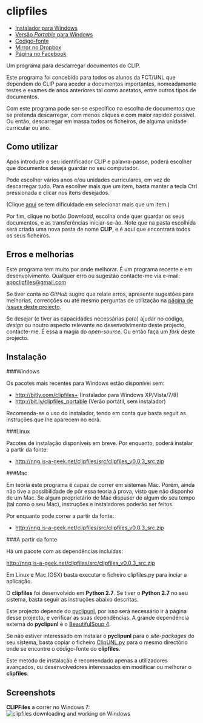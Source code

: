 clipfiles
=========

* [Instalador para Windows](https://bitly.com/clipfiles+)
* [Versão _Portable_ para Windows](http://bit.ly/clipfiles_portable)
* [Código-fonte](http://nng.is-a-geek.net/clipfiles/src/clipfiles_v0.0.3_src)
* [Mirror no Dropbox](http://bit.ly/clipfiles_dropbox)
* [Página no Facebook](http://fb.com/AppCLIPFiles)

Um programa para descarregar documentos do CLIP.

Este programa foi concebido para todos os alunos da FCT/UNL que dependem do CLIP para aceder a
documentos importantes, nomeadamente testes e exames de anos anteriores tal como acetatos, entre outros
tipos de documentos.

Com este programa pode ser-se específico na escolha de documentos que se pretenda descarregar, com menos
cliques e com maior rapidez possível. Ou então, descarregar em massa todos os ficheiros, de alguma
unidade curricular ou ano.

Como utilizar
-------------

Após introduzir o seu identificador CLIP e palavra-passe, poderá escolher que documentos deseja guardar
no seu computador.

Pode escolher vários anos e/ou unidades curriculares, em vez de descarregar tudo.
Para escolher mais que um item, basta manter a tecla Ctrl pressionada e clicar nos itens desejados.

(Clique [aqui](http://windows.microsoft.com/pt-pt/windows-vista/select-multiple-files-or-folders) se tem
dificuldade em selecionar mais que um item.)

Por fim, clique no botão _Download_, escolha onde quer guardar os seus documentos, e as transferências
iniciar-se-ão. Note que na pasta escolhida será criada uma nova pasta de nome **CLIP**, e é aqui que
encontrará todos os seus ficheiros.

Erros e melhorias
-----------------

Este programa tem muito por onde melhorar. É um programa recente e em desenvolvimento.
Qualquer erro ou sugestão contacte-me via e-mail: appclipfiles@gmail.com

Se tiver conta no _GitHub_ sugiro que relate erros, apresente sugestões para melhorias, correcções
ou até mesmo perguntas de utilização na
[página de _issues_ deste projecto](https://github.com/libclipunl/clipfiles/issues).

Se desejar (e tiver as capacidades necessárias para) ajudar no código, _design_ ou noutro
aspecto relevante no desenvolvimento deste projecto, contacte-me. É essa a magia do _open-source_.
Ou então faça um _fork_ deste projecto.

Instalação
----------

###Windows

Os pacotes mais recentes para Windows estão disponívei sem:

* http://bitly.com/clipfiles+ (Instalador para Windows XP/Vista/7/8)
* http://bit.ly/clipfiles_portable (Verão portátil, sem instalador)

Recomenda-se o uso do instalador, tendo em conta que basta seguit as instruções que lhe aparecem no ecrã.

###Linux

Pacotes de instalação disponíveis em breve. Por enquanto, poderá instalar a partir da fonte:

* http://nng.is-a-geek.net/clipfiles/src/clipfiles_v0.0.3_src.zip

###Mac

Em teoria este programa é capaz de correr em sistemas Mac. Porém, ainda não tive a possibilidade
de pôr essa teoria à prova, visto que não disponho de um Mac. Se algum proprietário de Mac dispuser
de algum do seu tempo (tal como o seu Mac), instruções e instaladores poderão ser feitos.

Por enquanto pode correr a partir da fonte:

* http://nng.is-a-geek.net/clipfiles/src/clipfiles_v0.0.3_src.zip

###A partir da fonte

Há um pacote com as dependências incluídas:

http://nng.is-a-geek.net/clipfiles/src/clipfiles_v0.0.3_src.zip

Em Linux e Mac (OSX) basta executar o ficheiro clipfiles.py para inciar a aplicação.

O **clipfiles** foi desenvolvido em **Python 2.7**. Se tiver o **Python 2.7** no seu sistema, basta
seguir as instruções abaixo descritas.

Este projecto depende do [pyclipunl](https://www.github.com/libclipunl/pyclipunl), por isso será necessário
ir à página desse projecto, e verificar as suas dependências. A grande dependência externa do
**pyclipunl** é o [BeautifulSoup 4](http://www.crummy.com/software/BeautifulSoup/).

Se não estiver interessado em instalar o **pyclipunl** para o _site-packages_ do seu sistema, basta
copiar o ficheiro [ClipUNL.py](https://github.com/libclipunl/pyclipunl/blob/master/ClipUNL.py)
para o mesmo directório onde se encontre o código-fonte do **clipfiles**.

Este metódo de instalação é recomendado apenas a utilizadores avançados, ou desenvolvedores interessados
em modificar ou melhorar o **clipfiles**.

Screenshots
-----------
**CLIPFiles** a correr no Windows 7:
![clipfiles downloading and working on Windows](http://i.imgur.com/vkPlIvG.png "Windows Version")
